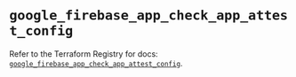 # `google_firebase_app_check_app_attest_config`

Refer to the Terraform Registry for docs: [`google_firebase_app_check_app_attest_config`](https://registry.terraform.io/providers/hashicorp/google/6.34.1/docs/resources/firebase_app_check_app_attest_config).

